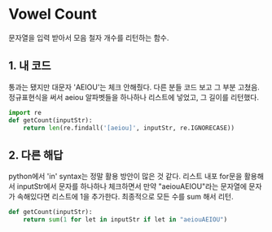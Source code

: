 # Vowel Count
문자열을 입력 받아서 모음 철자 개수를 리턴하는 함수.

## 1. 내 코드

통과는 됐지만 대문자 'AEIOU'는 체크 안해줬다. 다른 분들 코드 보고 그 부분 고쳤음. 정규표현식을 써서 aeiou 알파벳들을 하나하나 리스트에 넣었고, 그 길이를 리턴했다.

```python
import re
def getCount(inputStr):
    return len(re.findall('[aeiou]', inputStr, re.IGNORECASE))
```

## 2. 다른 해답

python에서 'in' syntax는 정말 활용 방안이 많은 것 같다. 리스트 내포 for문을 활용해서 inputStr에서 문자를 하나하나 체크하면서 만약 "aeiouAEIOU"라는 문자열에 문자가 속해있다면 리스트에 1을 추가한다. 최종적으로 모든 수를 sum 해서 리턴.

```python
def getCount(inputStr):
    return sum(1 for let in inputStr if let in "aeiouAEIOU")
```
